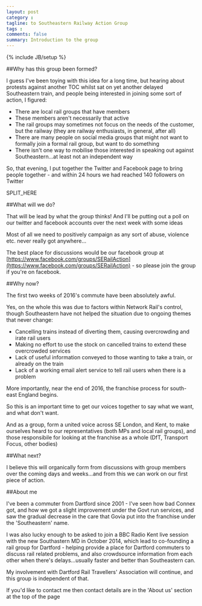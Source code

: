 ```yaml
---
layout: post
category : 
tagline: to Southeastern Railway Action Group
tags : 
comments: false
summary: Introduction to the group
---
```


{% include JB/setup %}

##Why has this group been formed?

I guess I've been toying with this idea for a long time, but hearing about protests against another TOC whilst sat on yet another delayed Southeastern train, and people being interested in joining some sort of action, I figured:

- There are local rail groups that have members
- These members aren't necessarily that active
- The rail groups may sometimes not focus on the needs of the customer, but the railway (they are railway enthusiasts, in general, after all)
- There are many people on social media groups that might not want to formally join a formal rail group, but want to do something
- There isn't one way to mobilise those interested in speaking out against Southeastern...at least not an independent way

So, that evening, I put together the Twitter and Facebook page to bring people together - and within 24 hours we had reached 140 followers on Twitter

SPLIT_HERE

##What will we do?

That will be lead by what the group thinks! And I'll be putting out a poll on our twitter and facebook accounts over the next week with some ideas

Most of all we need to positively campaign as any sort of abuse, violence etc. never really got anywhere...

The best place for discussions would be our facebook group at [https://www.facebook.com/groups/SERailAction](https://www.facebook.com/groups/SERailAction) - so please join the group if you're on facebook.

##Why now?

The first two weeks of 2016's commute have been absolutely awful.

Yes, on the whole this was due to factors within Network Rail's control, though Southeastern have not helped the situation due to ongoing themes that never change:

- Cancelling trains instead of diverting them, causing overcrowding and irate rail users
- Making no effort to use the stock on cancelled trains to extend these overcrowded services
- Lack of useful information conveyed to those wanting to take a train, or already on the train
- Lack of a working email alert service to tell rail users when there is a problem

More importantly, near the end of 2016, the franchise process for south-east England begins.

So this is an important time to get our voices together to say what we want, and what don't want.

And as a group, form a united voice across SE London, and Kent, to make ourselves heard to our representatives (both MPs and local rail groups), and those responsibile for looking at the franchise as a whole (DfT, Transport Focus, other bodies)

##What next?

I believe this will organically form from discussions with group members over the coming days and weeks...and from this we can work on our first piece of action.

##About me

I've been a commuter from Dartford since 2001 - I've seen how bad Connex got, and how we got a slight improvement under the Govt run services, and saw the gradual decrease in the care that Govia put into the franchise under the 'Southeastern' name.

I was also lucky enough to be asked to join a BBC Radio Kent live session with the new Southastern MD in October 2014, which lead to co-founding a rail group for Dartford - helping provide a place for Dartford commuters to discuss rail related problems, and also crowdsource information from each other when there's delays...usually faster and better than Southeastern can.

My involvement with Dartford Rail Travellers' Association will continue, and this group is independent of that.

If you'd like to contact me then contact details are in the 'About us' section at the top of the page
